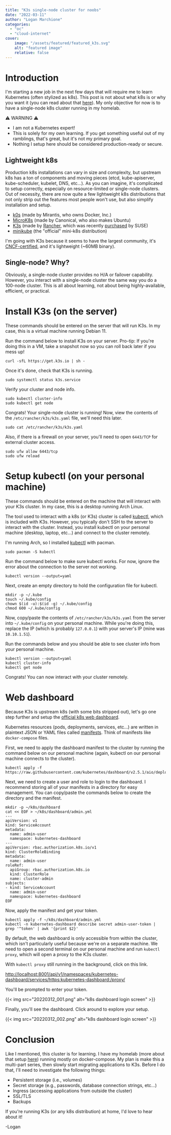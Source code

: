 ```yaml
---
title: "K3s single-node cluster for noobs"
date: "2022-03-11"
author: "Logan Marchione"
categories:
  - "oc"
  - "cloud-internet"
cover:
    image: "/assets/featured/featured_k3s.svg"
    alt: "featured image"
    relative: false
---
```


# Introduction

I'm starting a new job in the next few days that will require me to learn Kubernetes (often stylized as k8s). This post is not about what k8s is or why you want it (you can read about that [here](https://kubernetes.io/docs/concepts/overview/what-is-kubernetes/)). My only objective for now is to have a single-node k8s cluster running in my homelab.

⚠️ WARNING ⚠️

- I am not a Kubernetes expert!
- This is solely for my own learning. If you get something useful out of my ramblings, that's great, but it's not my primary goal.
- Nothing I setup here should be considered production-ready or secure.

## Lightweight k8s

Production k8s installations can vary in size and complexity, but upstream k8s has a ton of components and moving pieces (etcd, kube-apiserver, kube-scheduler, kubelet, DNS, etc...). As you can imagine, it's complicated to setup correctly, especially on resource-limited or single-node clusters. Out of necessity, there are now quite a few lightweight k8s distributions that not only strip out the features most people won't use, but also simplify installation and setup.

- [k0s](https://k0sproject.io/) (made by Mirantis, who owns Docker, Inc.)
- [MicroK8s](https://microk8s.io/) (made by Canonical, who also makes Ubuntu)
- [K3s](https://k3s.io/) (made by [Rancher](https://rancher.com/), which was recently [purchased](https://www.suse.com/news/suse-completes-rancher-acquisition/) by SUSE)
- [minikube](https://minikube.sigs.k8s.io/) (the "official" mini-k8s distribution)

I'm going with K3s because it seems to have the largest community, it's [CNCF-certified](https://www.cncf.io/projects/k3s/), and it's lightweight (~60MB binary).

## Single-node? Why?

Obviously, a single-node cluster provides no H/A or failover capability. However, you interact with a single-node cluster the same way you do a 100-node cluster. This is all about learning, not about being highly-available, efficient, or practical.

# Install K3s (on the server)

These commands should be entered on the server that will run K3s. In my case, this is a virtual machine running Debian 11.

Run the command below to install K3s on your server. Pro-tip: If you're doing this in a VM, take a snapshot now so you can roll back later if you mess up!

```
curl -sfL https://get.k3s.io | sh -
```

Once it's done, check that K3s is running.
```
sudo systemctl status k3s.service
```

Verify your cluster and node info.
```
sudo kubectl cluster-info
sudo kubectl get node
```

Congrats! Your single-node cluster is running! Now, view the contents of the `/etc/rancher/k3s/k3s.yaml` file, we'll need this later.
```
sudo cat /etc/rancher/k3s/k3s.yaml
```

Also, if there is a firewall on your server, you'll need to open `6443/TCP` for external cluster access.
```
sudo ufw allow 6443/tcp
sudo ufw reload
```

# Setup kubectl (on your personal machine)

These commands should be entered on the machine that will interact with your K3s cluster. In my case, this is a desktop running Arch Linux.

The tool used to interact with a k8s (or K3s) cluster is called [kubectl](https://kubernetes.io/docs/tasks/tools/), which is included with K3s. However, you typically don't SSH to the server to interact with the cluster. Instead, you install kubectl on your personal machine (desktop, laptop, etc...) and connect to the cluster remotely.

I'm running Arch, so I installed [kubectl](https://archlinux.org/packages/community/x86_64/kubectl/) with pacman.
```
sudo pacman -S kubectl
```

Run the command below to make sure kubectl works. For now, ignore the error about the connection to the server not working.
```
kubectl version --output=yaml
```

Next, create an empty directory to hold the configuration file for kubectl.
```
mkdir -p ~/.kube
touch ~/.kube/config
chown $(id -u):$(id -g) ~/.kube/config
chmod 600 ~/.kube/config
```

Now, copy/paste the contents of `/etc/rancher/k3s/k3s.yaml` from the server into `~/.kube/config` on your personal machine. While you're doing this, replace the IP (which is probably `127.0.0.1`) with your server's IP (mine was `10.10.1.51`).

Run the commands below and you should be able to see cluster info from your personal machine.

```
kubectl version --output=yaml
kubectl cluster-info
kubectl get node
```

Congrats! You can now interact with your cluster remotely.

# Web dashboard

Because K3s is upstream k8s (with some bits stripped out), let's go one step further and setup the [official k8s web dashboard](https://kubernetes.io/docs/tasks/access-application-cluster/web-ui-dashboard/).

Kubernetes resources (pods, deployments, services, etc...) are written in plaintext JSON or YAML files called [manifests](https://kubernetes.io/docs/reference/glossary/?all=true#term-manifest). Think of manifests like `docker-compose` files.

First, we need to apply the dashboard manifest to the cluster by running the command below on our personal machine (again, kubectl on our personal machine connects to the cluster).

```
kubectl apply -f https://raw.githubusercontent.com/kubernetes/dashboard/v2.5.1/aio/deploy/recommended.yaml
```

Next, we need to create a user and role to login to the dashboard. I recommend storing all of your manifests in a directory for easy management. You can copy/paste the commands below to create the directory and the manifest.

```
mkdir -p ~/k8s/dashboard
cat << EOF > ~/k8s/dashboard/admin.yml
---
apiVersion: v1
kind: ServiceAccount
metadata:
  name: admin-user
  namespace: kubernetes-dashboard
---
apiVersion: rbac.authorization.k8s.io/v1
kind: ClusterRoleBinding
metadata:
  name: admin-user
roleRef:
  apiGroup: rbac.authorization.k8s.io
  kind: ClusterRole
  name: cluster-admin
subjects:
- kind: ServiceAccount
  name: admin-user
  namespace: kubernetes-dashboard
EOF
```

Now, apply the manifest and get your token.
```
kubectl apply -f ~/k8s/dashboard/admin.yml
kubectl -n kubernetes-dashboard describe secret admin-user-token | grep '^token' | awk '{print $2}'
```

By default, the web dashboard is only accessible from within the cluster, which isn't particularly useful because we're on a separate machine. We need to open a second terminal on our personal machine and run `kubectl proxy`, which will open a proxy to the K3s cluster.

With `kubectl proxy` still running in the background, click on this link.

[http://localhost:8001/api/v1/namespaces/kubernetes-dashboard/services/https:kubernetes-dashboard:/proxy/](http://localhost:8001/api/v1/namespaces/kubernetes-dashboard/services/https:kubernetes-dashboard:/proxy/)

You'll be prompted to enter your token.

{{< img src="20220312_001.png" alt="k8s dashboard login screen" >}}

Finally, you'll see the dashboard. Click around to explore your setup.

{{< img src="20220312_002.png" alt="k8s dashboard login screen" >}}

# Conclusion

Like I mentioned, this cluster is for learning. I have my homelab (more about that setup [here](/2021/01/homelab-10-mini-rack/)) running mostly on docker-compose. My plan is make this a multi-part series, then slowly start migrating applications to K3s. Before I do that, I'll need to investigate the following things:

- Persistent storage (i.e., volumes)
- Secret storage (e.g., passwords, database connection strings, etc...)
- Ingress (accessing applications from outside the cluster)
- SSL/TLS
- Backups

If you're running K3s (or any k8s distribution) at home, I'd love to hear about it!

\-Logan